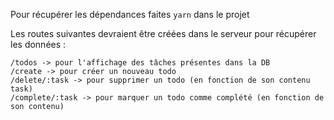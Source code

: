 Pour récupérer les dépendances faites `yarn` dans le projet

Les routes suivantes devraient être créées dans le serveur pour récupérer les données :

```
/todos -> pour l'affichage des tâches présentes dans la DB
/create -> pour créer un nouveau todo
/delete/:task -> pour supprimer un todo (en fonction de son contenu task)
/complete/:task -> pour marquer un todo comme complété (en fonction de son contenu)
```

